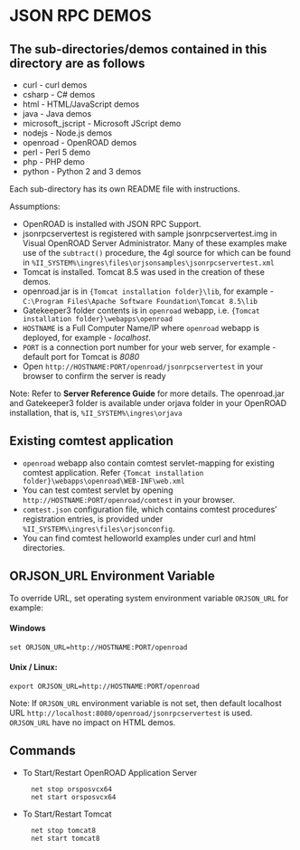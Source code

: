 # JSON RPC DEMOS

## The sub-directories/demos contained in this directory are as follows

- curl - curl demos
- csharp - C# demos
- html - HTML/JavaScript demos
- java - Java demos
- microsoft_jscript - Microsoft JScript demo
- nodejs - Node.js demos
- openroad - OpenROAD demos
- perl - Perl 5 demo
- php - PHP demo
- python - Python 2 and 3 demos

Each sub-directory has its own README file with instructions.

Assumptions:

* OpenROAD is installed with JSON RPC Support.
* jsonrpcservertest is registered with sample jsonrpcservertest.img in Visual OpenROAD Server Administrator. Many of these examples make use of the `subtract()` procedure, the 4gl source for which can be found in `%II_SYSTEM%\ingres\files\orjsonsamples\jsonrpcservertest.xml`
* Tomcat is installed. Tomcat 8.5 was used in the creation of these demos.
* openroad.jar is in `{Tomcat installation folder}\lib`, for example - `C:\Program Files\Apache Software Foundation\Tomcat 8.5\lib`
* Gatekeeper3 folder contents is in `openroad` webapp, i.e. `{Tomcat installation folder}\webapps\openroad`
* `HOSTNAME` is a Full Computer Name/IP where `openroad` webapp is deployed, for example - *localhost*.
* `PORT` is a connection port number for your web server, for example - default port for Tomcat is *8080*
* Open `http://HOSTNAME:PORT/openroad/jsonrpcservertest` in your browser to confirm the server is ready

Note: Refer to **Server Reference Guide** for more details. The openroad.jar and Gatekeeper3 folder is available under orjava folder in your OpenROAD installation, that is, `%II_SYSTEM%\ingres\orjava`

## Existing comtest application

* `openroad` webapp also contain comtest servlet-mapping for existing comtest application. Refer `{Tomcat installation folder}\webapps\openroad\WEB-INF\web.xml`
* You can test comtest servlet by opening `http://HOSTNAME:PORT/openroad/comtest` in your browser.
* `comtest.json` configuration file, which contains comtest procedures’ registration entries, is provided under `%II_SYSTEM%\ingres\files\orjsonconfig`.
* You can find comtest helloworld examples under curl and html directories.

## ORJSON_URL Environment Variable

To override URL, set operating system environment variable `ORJSON_URL` for example:

#### Windows

    set ORJSON_URL=http://HOSTNAME:PORT/openroad

#### Unix / Linux:

    export ORJSON_URL=http://HOSTNAME:PORT/openroad

Note: If `ORJSON_URL` environment variable is not set, then default localhost URL `http://localhost:8080/openroad/jsonrpcservertest` is used. 
`ORJSON_URL` have no impact on HTML demos.

## Commands

* To Start/Restart OpenROAD Application Server

        net stop orsposvcx64
        net start orsposvcx64

* To Start/Restart Tomcat

        net stop tomcat8
        net start tomcat8
